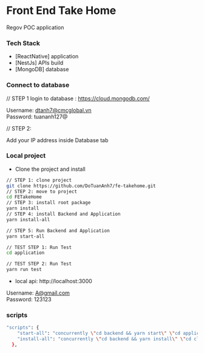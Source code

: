 # Front End Take Home
Regov POC application

### Tech Stack

- [ReactNative] application
- [NestJs] APIs build
- [MongoDB] database

### Connect to database

// STEP 1
login to database : https://cloud.mongodb.com/

Username: dtanh7@cmcglobal.vn   
Password: tuananh127@

// STEP 2:

Add your IP address inside Database tab

### Local project

- Clone the project and install


```sh
// STEP 1: clone project
git clone https://github.com/DoTuanAnh7/fe-takehome.git
// STEP 2: move to project
cd FETakeHome
// STEP 3: install root package
yarn install
// STEP 4: install Backend and Application
yarn install-all

// STEP 5: Run Backend and Application
yarn start-all

// TEST STEP 1: Run Test 
cd application

// TEST STEP 2: Run Test 
yarn run test
```

- local api: http://localhost:3000

Username: A@gmail.com   
Password: 123123

### scripts 
```sh
"scripts": {
    "start-all": "concurrently \"cd backend && yarn start\" \"cd application && yarn start\" \"cd application && yarn ios\"",
    "install-all": "concurrently \"cd backend && yarn install\" \"cd client && yarn install\"",
  },


```



